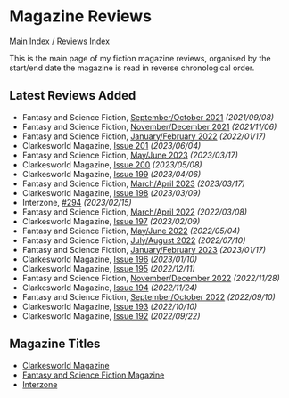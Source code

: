 # Magazine Reviews

[Main Index](../../README.md) / [Reviews Index](../README.md)

This is the main page of my fiction magazine reviews, organised by the start/end date the magazine is read in reverse chronological order.

## Latest Reviews Added
- Fantasy and Science Fiction, [September/October 2021](FantasyAndScienceFiction/20210908-FSF202109.md) *(2021/09/08)*
- Fantasy and Science Fiction, [November/December 2021](FantasyAndScienceFiction/20211106-FSF202111.md) *(2021/11/06)*
- Fantasy and Science Fiction, [January/February 2022](FantasyAndScienceFiction/20220117-FSF202201.md) *(2022/01/17)*
- Clarkesworld Magazine, [Issue 201](Clarkesworld/20230604-Clarkesworld201.md) *(2023/06/04)*
- Fantasy and Science Fiction, [May/June 2023](FantasyAndScienceFiction/20230514-FSF202305.md) *(2023/03/17)*
- Clarkesworld Magazine, [Issue 200](Clarkesworld/20230508-Clarkesworld200.md) *(2023/05/08)*
- Clarkesworld Magazine, [Issue 199](Clarkesworld/20230406-Clarkesworld199.md) *(2023/04/06)*
- Fantasy and Science Fiction, [March/April 2023](FantasyAndScienceFiction/20230317-FSF202303.md) *(2023/03/17)*
- Clarkesworld Magazine, [Issue 198](Clarkesworld/20230309-Clarkesworld198.md) *(2023/03/09)*
- Interzone, [#294](Interzone/20230215-Interzone294.md) *(2023/02/15)*
- Fantasy and Science Fiction, [March/April 2022](FantasyAndScienceFiction/20220308-FSF202203.md) *(2022/03/08)*
- Clarkesworld Magazine, [Issue 197](Clarkesworld/20230209-Clarkesworld197.md) *(2023/02/09)*
- Fantasy and Science Fiction, [May/June 2022](FantasyAndScienceFiction/20220504-FSF202205.md) *(2022/05/04)*
- Fantasy and Science Fiction, [July/August 2022](FantasyAndScienceFiction/20220710-FSF202207.md) *(2022/07/10)*
- Fantasy and Science Fiction, [January/February 2023](FantasyAndScienceFiction/20230117-FSF202301.md) *(2023/01/17)*
- Clarkesworld Magazine, [Issue 196](Clarkesworld/20230110-Clarkesworld196.md) *(2023/01/10)*
- Clarkesworld Magazine, [Issue 195](Clarkesworld/20221211-Clarkesworld195.md) *(2022/12/11)*
- Fantasy and Science Fiction, [November/December 2022](FantasyAndScienceFiction/20221128-FSF202211.md) *(2022/11/28)*
- Clarkesworld Magazine, [Issue 194](Clarkesworld/20221124-Clarkesworld194.md) *(2022/11/24)*
- Fantasy and Science Fiction, [September/October 2022](FantasyAndScienceFiction/20220910-FSF202209.md) *(2022/09/10)*
- Clarkesworld Magazine, [Issue 193](Clarkesworld/20221010-Clarkesworld193.md) *(2022/10/10)*
- Clarkesworld Magazine, [Issue 192](Clarkesworld/20220922-Clarkesworld192.md) *(2022/09/22)*

## Magazine Titles
- [Clarkesworld Magazine](Clarkesworld/README.md)
- [Fantasy and Science Fiction Magazine](FantasyAndScienceFiction/README.md)
- [Interzone](Interzone/README.md)
